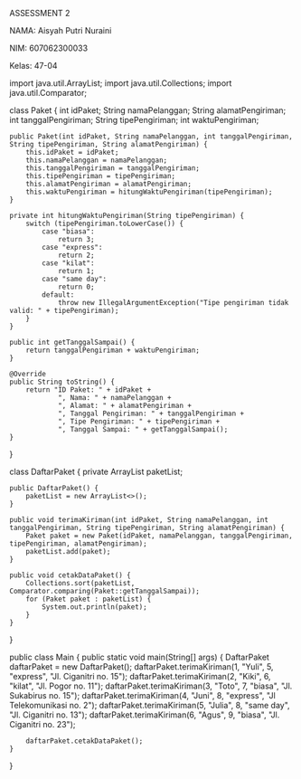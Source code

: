 ASSESSMENT 2

NAMA: Aisyah Putri Nuraini

NIM: 607062300033

Kelas: 47-04

import java.util.ArrayList;
import java.util.Collections;
import java.util.Comparator;

class Paket {
    int idPaket;
    String namaPelanggan;
    String alamatPengiriman;
    int tanggalPengiriman;
    String tipePengiriman;
    int waktuPengiriman;

    public Paket(int idPaket, String namaPelanggan, int tanggalPengiriman, String tipePengiriman, String alamatPengiriman) {
        this.idPaket = idPaket;
        this.namaPelanggan = namaPelanggan;
        this.tanggalPengiriman = tanggalPengiriman;
        this.tipePengiriman = tipePengiriman;
        this.alamatPengiriman = alamatPengiriman;
        this.waktuPengiriman = hitungWaktuPengiriman(tipePengiriman);
    }

    private int hitungWaktuPengiriman(String tipePengiriman) {
        switch (tipePengiriman.toLowerCase()) {
            case "biasa":
                return 3;
            case "express":
                return 2;
            case "kilat":
                return 1;
            case "same day":
                return 0;
            default:
                throw new IllegalArgumentException("Tipe pengiriman tidak valid: " + tipePengiriman);
        }
    }

    public int getTanggalSampai() {
        return tanggalPengiriman + waktuPengiriman;
    }

    @Override
    public String toString() {
        return "ID Paket: " + idPaket +
                ", Nama: " + namaPelanggan +
                ", Alamat: " + alamatPengiriman +
                ", Tanggal Pengiriman: " + tanggalPengiriman +
                ", Tipe Pengiriman: " + tipePengiriman +
                ", Tanggal Sampai: " + getTanggalSampai();
    }
}

class DaftarPaket {
    private ArrayList<Paket> paketList;

    public DaftarPaket() {
        paketList = new ArrayList<>();
    }

    public void terimaKiriman(int idPaket, String namaPelanggan, int tanggalPengiriman, String tipePengiriman, String alamatPengiriman) {
        Paket paket = new Paket(idPaket, namaPelanggan, tanggalPengiriman, tipePengiriman, alamatPengiriman);
        paketList.add(paket);
    }

    public void cetakDataPaket() {
        Collections.sort(paketList, Comparator.comparing(Paket::getTanggalSampai));
        for (Paket paket : paketList) {
            System.out.println(paket);
        }
    }
}

public class Main {
    public static void main(String[] args) {
        DaftarPaket daftarPaket = new DaftarPaket();
        daftarPaket.terimaKiriman(1, "Yuli", 5, "express", "Jl. Ciganitri no. 15");
        daftarPaket.terimaKiriman(2, "Kiki", 6, "kilat", "Jl. Pogor no. 11");
        daftarPaket.terimaKiriman(3, "Toto", 7, "biasa", "Jl. Sukabirus no. 15");
        daftarPaket.terimaKiriman(4, "Juni", 8, "express", "Jl Telekomunikasi no. 2");
        daftarPaket.terimaKiriman(5, "Julia", 8, "same day", "Jl. Ciganitri no. 13");
        daftarPaket.terimaKiriman(6, "Agus", 9, "biasa", "Jl. Ciganitri no. 23");

        daftarPaket.cetakDataPaket();
    }
}
